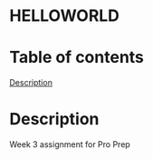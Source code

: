 # HELLOWORLD
# Table of contents 
[Description](docs/README.md)

# Description 
Week 3 assignment for Pro Prep
